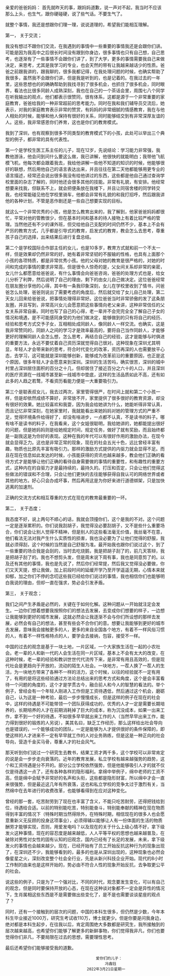 亲爱的爸爸妈妈：
首先就昨天的事，跟妈妈道歉，说一声对不起，我当时不应该那么上头，也生气，跟你硬碰硬，说了些气话。不要生气了。

就整个事情，我还是想跟你们理一理，说说道理的，希望我们能相互理解。

第一，	关于交流；

我没有想过不跟你们交流，在我遇到的事情中一些重要的事情我还是会跟你们讲。可能是因为我高中之后很长时间没有跟到你身边，很多事情也只有自己想，自己思考，也逐渐有了一些事情不会跟你们讲了，到了大学，更多的事情需要我自己来做决定，来思考，尤其是我学习的专业，也会天然的带有让我越来越话少的性质。爸爸之前跟我讲的，跟我聊的，很多我都记得，在我处理问题的时候，也确实帮助了我很多，虽然我不会跟你们讲，但是我是听到的，也是记着的。在我过去的一年里，这些思想也的的确确帮助到我找寻到了很多机会，也抓住了很多机会，同时眼界，看法也比很多同龄人成熟深刻，我也在自己的一个茶话会里，周围七八个同学在听我输出的观点，他们都表示很赞同，很有体系，这都是源于一个非常重要的家庭教育，爸爸给我的一种非常超前的思考能力。同时在我和我们辅导员交流后，她表示，对我的家庭教育表示非常的赞赏，有妈妈的非常细腻的情感教育，我在与他人相处的时候，能够和他人保持有很好的关系，同时能够结交到有非常深厚友谊的人。这些，我非常感恩你们养育，这也是你们的教育模式。

我到了深圳，也有观察到很多不同类型的教育模式下的小孩，此处可以举出三个典型的例子，都非常的具有代表性。

第一个是学校生医工系主任的儿子，现在12岁，先说结论：学习能力非常强，我教他游泳，他会问到问什么要这么做，我已讲解，他很快的就能明白；我带他飞航模飞机，他每次都会跟着我去，我给他讲解一些他不知道的知识的时候，他能够很好的联想，然后用他自己的语言表达出来，并且往往在第二天他都能够用更专业的语言描述，经常还会说出很多我没有给他讲过的东西，这些都是他自己通过查询学校里面的杂志了解的，同时他还会很多其他的技能。非常有礼貌，有安排。他经常想要来找我，但联系不上，就会把便条放在我楼下，并且让同宿舍楼的同学转交我，也经常能碰见他在学校里骑车，他都会非常有礼貌的和我打招呼，然后跟我讲他的各种计划，不管是恶作剧还是一些自己想要实现的目标。

就这么一个非常优秀的小孩，他是怎么教育出来的，我了解到，他家爸爸妈妈都很忙，平常对他的管教很少，但在基本时间和基本的待人接物上有着比较严格的管理。当然他还有不少的课外班，但交给他自己支配的时间仍然不少，基本上不会有严厉的教育方式，几乎都是引导式的教育，启发式的教育，教会怎么去思考，尊重孩子自己的选择，出来结果后进行复盘总结。

第二个是学校国际合作部主任的女儿，也是10多岁，教育方式就和前一个不太一样，但是效果却仍然非常的好。她有着非常坚韧的不服输的性格，也具有上面那个小孩的各项特质，都是非常优秀小孩。他的父母对她的教育是很严格的，对她的时间和完成的事情的要求非常高，但是很令人惊奇的是，父女间关系却非常的亲密，女儿什么都愿意给爸爸说，有什么事情会向爸爸咨询，爸爸的处理方式也是，给女儿分析了利弊，然后说明了自己的理由，剩下的由女儿自己做决定。这位爸爸经常在朋友圈分享他的心得，其中有一条我印象深刻，女儿在学校里收到了情书，问爸爸怎么处理，爸爸则说出了需要考虑的角度后，然后就交给了女儿自己处理，第二天女儿回来给爸爸说，把事情处理得非常好。这位爸爸当时非常骄傲的发了这条朋友圈，并且写到，非常高兴女儿会愿意把这些事情向老父亲讲，这种非常信任的父女关系非常自豪。同时也写了自己的心得，老一辈并不会完完全全了解自己子女的情况和境遇，是不可能感同身受的为他们做决定，能够做到的只有将自己的经历、经验和思考方式交予子女，互相相处成同龄人，像同龄人一样交流。也确实，这是我非常赞同的，同龄人之间的学习才是效率最高的，要将自己当作同龄人，才能够更好的理解同龄人会怎么想，怎么思考，再结合自己的经验，这才是能够与时俱进的重要方法，永远不要仗着自己资历深就觉得自己很对。这种现象在深圳尤其明显，年轻人才会带来新的思考，符合时代变化的改革，资历再深的人也需要放平心态，去学习，这可能就是深圳能够创新，能够成为改革前沿的重要原因，也正是这个原因，很多年轻人才会愿意来到深圳。深圳的生活苦吗，确实很苦，深圳的城中村里占深圳居住面积的百分之十几，但却居住了接近百分之六十的人口，并且深圳的医疗资源在一线城市甚至新一线城市中垫底，这样的生活品质如此不高，还有如此多的人趋之若鹜，不看资历看能力便是一大重要吸引力。

第三个是聪表叔女儿，我去过两次，家里管得很严，在时间上就和第二个小孩一样，但是却依然成绩不算好，非常放不开，家里提供了很多很好的教育资源，却没有很好的效果。她比较喜欢和我耍，因为我会给她讲为什么，她能听得非常认真，而且记忆非常深刻，在她家里时，我就能看出来她妈妈对她的管理方式的严重不足，觉得环境条件给得好了，却没有啥进步，一点都不认真，不是读书的料子。哪有啥不是读书的料子，在我看来，这个女娃很聪明，我给她讲的，她都能提出很好的问题，但是她妈妈则是给她规定时间，规定任务，做好了就有奖励，而且始终都是一副我这是为你好的表现。这种在我的年代可以有很好作用的激励办法，在现今就会显得乏力。这也是非常正常的现象，现在的社会五光十色，远比曾经丰富有趣，物质也比原先丰富有吸引力。那样的激励方式提供的内驱力就会显得不足。而且在现在信息如此发达的时候，小孩能获得的资讯也越来越多，教会他们正确的看待方式才是能够让他们正确的看待自身需要做的事情的重要性，和有趣性的重要方式，这种内在的自驱力才是最持续的，最持久的。打压和否定，只会让他们觉得这些做法的错误和不合理，只会让他们更快的去往能够获得自我认可的网络世界或者其他的地方。好心只会办成坏事，然后再用这是为你好来进行道德绑架，只是加快逃离的加速剂。

正确的交流方式和相互尊重的方式在现在的教育最重要的一环。

第二，	关于态度；

我态度不好，说上两句不顺心的话，我就会顶撞你们，这个是我的不对。这个问题一定是逐渐累积的。你们说我刮胡子，我觉得没必要刮胡子，又不是些什么重要场合，你们说会让别人觉得不精神，但是别人的这些看法毫无价值，我丝毫不在意，他们看法无法对我产生什么实质性的损害，我也没必要为了让他们觉得的舒服，我就必须得刮，这个时候的当然是自己舒服为准。最开始我也跟你们说过这个，到了一些重要的场合我是会刮的，当时去吃烧鹅，我是把胡子刮了的，前几天答辩，我是把胡子刮了的。我也不想剪头发，但是周末说下周有事，我也是同意剪了的。以及还有其他的事情，我也是先说了，然后你们经常提，然后我又觉得没必要做，你们又天天提，想让我做，加上前段时间的延缓开学乃至开学遥遥无期，心情本来就抑郁，加之你们不停的念叨这些我已经给你们说过的事情，我也相信你们也能够明白我说的理由，但却一直在强求，势必会引发矛盾。

第三，	关于观念；

我们之间产生矛盾是必然的，关键在于如何化解。这种问题从一开始就注定会发生。一边你们想着想要我按照你们的想法去发展，去变成你们想要的样子，一边想让我能够到更好的城市发展，这就必然会让我逐渐不会与你们所设想的那样去发展，必然会有自己的想法，甚至有些会不合你们的意。想要让我能够到更好的城市去发展，意味我会接触更多的人，更多的来自全国各个地方，有着不一样风俗习惯的人，有着不一样性格特点的人，要学会去接纳，包容，接受不一样。

中国的过去的观念是基于一块土地，一片区域，一个大家族生活在一起的小农社会。老一辈的人和新一代的人会生活在同一片区域，基本上不会有太大的改变，在这种时候，老一辈的经验和教训世世代代流传下来，是非常有用且高效的，但是现代社会是更趋向于开放的，流动的陌生人社会。一块地方，一茬人换了一茬人的生活，为一块地方带来了各种不一样的活力，这个时候，以往的经验就不一定有用了，有用的是将这些经验通过方法论总结出来的思考方式和角度，这个是会丰富看待一个问题的角度的，这个才是学贯古今，融合前人和今人的智慧的看法的。举个例子，曾经会有一个年轻人刚进入工作但是工资待遇低，然后通过这个机会，磨砺自己，认为这是一种考验，最后一步步慢慢成长，但是这样的例子在现在的社会中，这样的待遇是不可能带领一个团队获得成功的，优秀的人才一定是需要长期培养的，长期培养的人才在前期消耗掉了巨大的成本，称为沉没成本，如果一出来工作，拿不到一个好的待遇，不如很多早早就出来工作的人（当然早早出来工作，能力得到很好的锻炼的人另说），美其名曰，缺乏工作经历，那么这样给出社会导向也是错误的，一个能够成功的团队，一定是能够为人才提供很好的条件保障的，即使这样的人才进来不一定有早早就工作的人对业务熟练，但是这是一种正向的社会导向，营造千金买马骨，尊重人才的社会风气。

那天听到你们说过一个研究生去教书，结果工资才两千多，这个学校可以非常肯定的说是会一步步走向衰落的。近年的教育发展，私立学校有越来越强势的趋势，这个和工资待遇是分不开的。部分公立学校依然强势，但是他能够吸引人才的就不仅仅是待遇这一点了，还有各种各样的隐形福利。拿绵中举例子，绵中老师的工资不高，但是绵中会赋予非常好的名声和头衔，这些都是隐形财富，所以绵中才会一直来很强势，但是最近这几年有所衰落，这也和私立学校的竞争太过于激烈有关，当然绵中在去年进行的收费改革，也能够看得到在应对这种变化。

曾经的那一套，吃苦耐劳到了现在也丰富了含义，不能只吃苦耐劳，还得把钱给到位，待遇给合适。以前的特别能吃苦，特别能奋斗，特别能奉献的精神在现在物质得到丰富的情况下（特殊时期当然得除外，在特殊时期，相信现在的很多人也会愿意重新义无反顾的投身这项事业），必须得辅以能够让人有一份体面的生活的物质酬劳才能够实现，否则，用爱发电吗？以及现在的关于什么上级心情不好，拿下级发火这种事情，现在的容忍度是越来越低，人人平等平权的思想也越来越普及，在破除对男性对女性的固有认知的旧观念，国内已经有了长足的发展，未来，拿下级发火的事情也会越来越少。现在，已经开始有了员工开始反抗这种行为的现象出现了，在深圳还不少，我能够看到的，最多的也是从深圳出现的，这种现象也必然会像星星之火，深刻改变整个社会全行业，先是从新兴科技企业开始。现代的8小时工作制的由来也是这样开始的，势必由不符合人性的现象开始反抗，去争取更公平的社会。

说这些的例子，只是为了一个强对比，不同的时代，观念要发生变化，可以有自己的观念，但是同时要保持开放的心态，在现在这种谈对象都不一定会是异性的情况下，生肖属相这些东西是不是需要做出些变化了，是不是也需要谈谈星座的观点了？

同时，还有一个接触到的层次的问题，中国的本科生很多，但仍然是少数，今年本科生毕业接近1000万，研究生考试收110万，博士就更少。但是你要是问我身边，绝对都是本科生起步，在往我以后，肯定周围绝大多数都是研究生，我所接触到的层次越来越高，也希望你们能够了解更多的新鲜事物，你们觉得我非凡，你们也要觉得你们非凡，不要局限在过去的思想，需要理性思考。

最后还希望你们能够接受我的道歉。

											爱你们的儿子：
												冯鑫钰
										2022年3月21日星期一
